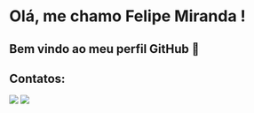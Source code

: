 # Olá, me chamo Felipe Miranda ! 
## Bem vindo ao meu perfil GitHub 👋


  ## Contatos:

<div>
<a href="https://instagram.com/fe.mranda" target="_blank"><img loading="lazy" src="https://img.shields.io/badge/-Instagram-%23E4405F?style=for-the-badge&logo=instagram&logoColor=white" target="_blank"></a>
<a href="https://www.linkedin.com/in/FelipeRiosMiranda" target="_blank"><img loading="lazy" src="https://img.shields.io/badge/-LinkedIn-%230077B5?style=for-the-badge&logo=linkedin&logoColor=white" target="_blank"></a>   
</div>

